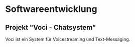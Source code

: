 # Softwareentwicklung

## Projekt "Voci - Chatsystem"

Voci ist ein System für Voicestreaming und Text-Messaging.

